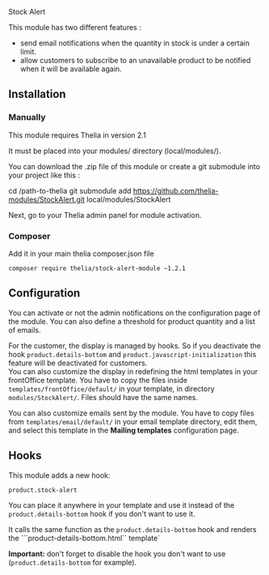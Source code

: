 Stock Alert

This module has two different features :

- send email notifications when the quantity in stock is under a certain limit.
- allow customers to subscribe to an unavailable product to be notified when it will be available again.    
  
## Installation
 
### Manually

This module requires Thelia in version 2.1

It must be placed into your modules/ directory (local/modules/).

You can download the .zip file of this module or create a git submodule into your project like this :

cd /path-to-thelia
git submodule add https://github.com/thelia-modules/StockAlert.git local/modules/StockAlert

Next, go to your Thelia admin panel for module activation.

### Composer

Add it in your main thelia composer.json file

```
composer require thelia/stock-alert-module ~1.2.1
```

## Configuration

You can activate or not the admin notifications on the configuration page of the module. You can also define 
a threshold for product quantity and a list of emails.
 
For the customer, the display is managed by hooks. So if you deactivate the hook `product.details-bottom` and 
`product.javascript-initialization` this feature will be deactivated for customers.    
You can also customize the display in redefining the html templates in your frontOffice template. You have to copy
the files inside `templates/frontOffice/default/` in your template, in directory `modules/StockAlert/`. Files should
have the same names.

You can also customize emails sent by the module. You have to copy files from `templates/email/default/` 
in your email template directory, edit them, and select this template in the **Mailing templates** configuration page.

## Hooks

This module adds a new hook:

```
product.stock-alert
```

You can place it anywhere in your template and use it instead of the ```product.details-bottom``` hook if you don't want to use it.

It calls the same function as the ```product.details-bottom``` hook and renders the ```product-details-bottom.html`` template`

**Important:** don't forget to disable the hook you don't want to use (```product.details-bottom``` for example).
